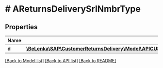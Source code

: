 # # AReturnsDeliverySrlNmbrType

## Properties

Name | Type | Description | Notes
------------ | ------------- | ------------- | -------------
**d** | [**\BeLenka\SAP\CustomerReturnsDelivery\Model\APICUSTOMERRETURNSDELIVERYSRVAReturnsDeliverySrlNmbrType**](APICUSTOMERRETURNSDELIVERYSRVAReturnsDeliverySrlNmbrType.md) |  | [optional]

[[Back to Model list]](../../README.md#models) [[Back to API list]](../../README.md#endpoints) [[Back to README]](../../README.md)
